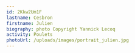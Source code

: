 ```yaml
---
id: 2Kkw2Um1F
lastname: Cesbron
firstname: Julien
biography: photo Copyright Yannick Lecoq
activity: Poulets
photoUrl: /uploads/images/portrait_julien.jpg
---
```

